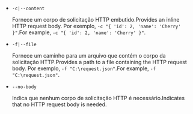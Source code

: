 * `-c|--content`

  <span data-ttu-id="09cf1-101">Fornece um corpo de solicitação HTTP embutido.</span><span class="sxs-lookup"><span data-stu-id="09cf1-101">Provides an inline HTTP request body.</span></span> <span data-ttu-id="09cf1-102">Por exemplo, `-c "{ 'id': 2, 'name': 'Cherry' }"`.</span><span class="sxs-lookup"><span data-stu-id="09cf1-102">For example, `-c "{ 'id': 2, 'name': 'Cherry' }"`.</span></span>

* `-f|--file`

  <span data-ttu-id="09cf1-103">Fornece um caminho para um arquivo que contém o corpo da solicitação HTTP.</span><span class="sxs-lookup"><span data-stu-id="09cf1-103">Provides a path to a file containing the HTTP request body.</span></span> <span data-ttu-id="09cf1-104">Por exemplo, `-f "C:\request.json"`.</span><span class="sxs-lookup"><span data-stu-id="09cf1-104">For example, `-f "C:\request.json"`.</span></span>

* `--no-body`

  <span data-ttu-id="09cf1-105">Indica que nenhum corpo de solicitação HTTP é necessário.</span><span class="sxs-lookup"><span data-stu-id="09cf1-105">Indicates that no HTTP request body is needed.</span></span>
